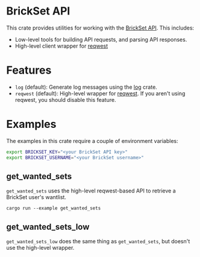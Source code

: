 # BrickSet API

This crate provides utilities for working with the [BrickSet API](https://brickset.com/article/52666/brickset-web-services).
This includes:

- Low-level tools for building API requests, and parsing API responses.
- High-level client wrapper for [reqwest](https://docs.rs/reqwest/)

# Features

- `log` (default): Generate log messages using the [log](https://docs.rs/log/) crate.
- `reqwest` (default): High-level wrapper for [reqwest](https://docs.rs/reqwest/). If
  you aren't using reqwest, you should disable this feature.

# Examples

The examples in this crate require a couple of environment variables:

```sh
export BRICKSET_KEY="<your BrickSet API key>"
export BRICKSET_USERNAME="<your BrickSet username>"
```

## get_wanted_sets

`get_wanted_sets` uses the high-level reqwest-based API to retrieve a BrickSet user's
wantlist.

```
cargo run --example get_wanted_sets
```

## get_wanted_sets_low

`get_wanted_sets_low` does the same thing as `get_wanted_sets`, but doesn't use
the high-level wrapper.
